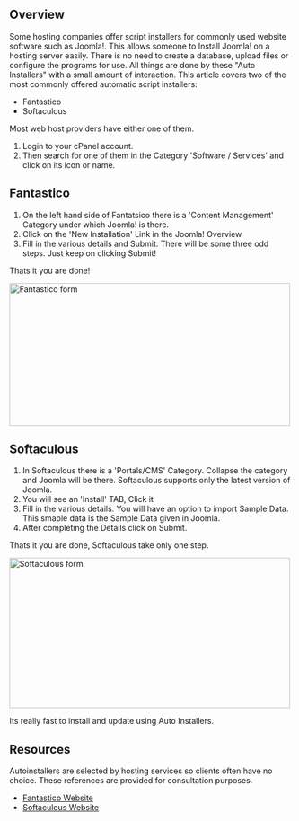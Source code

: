 <!-- Filename: Installing_Joomla_using_an_Auto_Installer / Display title: Auto Installer Installation -->

## Overview

Some hosting companies offer script installers for commonly used website
software such as Joomla!. This allows someone to Install Joomla! on a
hosting server easily. There is no need to create a database, upload
files or configure the programs for use. All things are done by these
"Auto Installers" with a small amount of interaction. This article
covers two of the most commonly offered automatic script installers:

- Fantastico
- Softaculous

Most web host providers have either one of them.

1.  Login to your cPanel account.
2.  Then search for one of them in the Category 'Software / Services'
    and click on its icon or name.

## Fantastico

1.  On the left hand side of Fantatsico there is a 'Content Management'
    Category under which Joomla! is there.
2.  Click on the 'New Installation' Link in the Joomla! Overview
3.  Fill in the various details and Submit. There will be some three odd
    steps. Just keep on clicking Submit!

Thats it you are done!

<img src="https://docs.joomla.org/images/f/fb/Fant.jpg" decoding="async"
data-file-width="500" data-file-height="254" width="500" height="254"
alt="Fantastico form" />

## Softaculous

1.  In Softaculous there is a 'Portals/CMS' Category. Collapse the
    category and Joomla will be there. Softaculous supports only the
    latest version of Joomla.
2.  You will see an 'Install' TAB, Click it
3.  Fill in the various details. You will have an option to import
    Sample Data. This smaple data is the Sample Data given in Joomla.
4.  After completing the Details click on Submit.

Thats it you are done, Softaculous take only one step.

<img src="https://docs.joomla.org/images/a/a2/Soft.jpg" decoding="async"
data-file-width="500" data-file-height="268" width="500" height="268"
alt="Softaculous form" />

Its really fast to install and update using Auto Installers.

## Resources

Autoinstallers are selected by hosting services so clients often have no
choice. These references are provided for consultation purposes.
- <a href="http://www.netenberg.com"
  rel="nofollow noreferrer noopener">Fantastico Website</a>
- <a href="http://www.softaculous.com"
  rel="nofollow noreferrer noopener">Softaculous Website</a>
